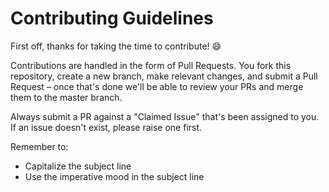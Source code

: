 # Contributing Guidelines

First off, thanks for taking the time to contribute! 😄

Contributions are handled in the form of Pull Requests. You fork this repository, create a new branch, make relevant changes, and submit a Pull Request – once that's done we'll be able to review your PRs and merge them to the master branch.

Always submit a PR against a "Claimed Issue" that's been assigned to you. If an issue doesn't exist, please raise one first.



Remember to:

- Capitalize the subject line
- Use the imperative mood in the subject line
